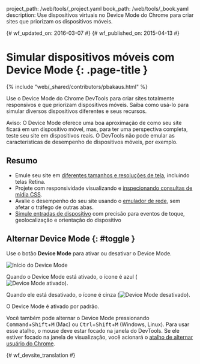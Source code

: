 project_path: /web/tools/_project.yaml
book_path: /web/tools/_book.yaml
description: Use dispositivos virtuais no Device Mode do Chrome para criar sites que priorizam os dispositivos móveis.

{# wf_updated_on: 2016-03-07 #}
{# wf_published_on: 2015-04-13 #}

# Simular dispositivos móveis com Device Mode {: .page-title }

{% include "web/_shared/contributors/pbakaus.html" %}

Use o Device Mode do Chrome DevTools para criar sites totalmente responsivos e que priorizam dispositivos móveis. Saiba como usá-lo para simular diversos dispositivos diferentes e seus recursos.

Aviso: O Device Mode oferece uma boa aproximação de como seu site
ficará em um dispositivo móvel, mas, para ter uma perspectiva completa, teste
seu site em dispositivos reais. O DevTools não pode emular as características
de desempenho de dispositivos móveis, por exemplo.


## Resumo

* Emule seu site em [diferentes tamanhos e resoluções de tela](/web/tools/chrome-devtools/device-mode/emulate-mobile-viewports), incluindo telas Retina.
* Projete com responsividade visualizando e [inspecionando consultas de mídia CSS](/web/tools/chrome-devtools/iterate/device-mode/media-queries).
* Avalie o desempenho do seu site usando o [emulador de rede](/web/tools/chrome-devtools/network-performance/network-conditions), sem afetar o tráfego de outras abas.
* [Simule entradas de dispositivo](/web/tools/chrome-devtools/device-mode/device-input-and-sensors) com precisão para eventos de toque, geolocalização e orientação do dispositivo

## Alternar Device Mode {: #toggle }

Use o botão **Device Mode** para ativar ou desativar o Device Mode.

![Início do Device Mode](imgs/device-mode-initial-view.png)

Quando o Device Mode está ativado, o ícone é azul
(![Device Mode ativado](imgs/device-mode-on.png)).

Quando ele está desativado, o ícone é cinza
(![Device Mode desativado](imgs/device-mode-off.png)).

O Device Mode é ativado por padrão. 

Você também pode alternar o Device Mode pressionando
<kbd>Command</kbd>+<kbd>Shift</kbd>+<kbd>M</kbd> (Mac) ou
<kbd>Ctrl</kbd>+<kbd>Shift</kbd>+<kbd>M</kbd> (Windows, Linux).
Para usar esse atalho, o mouse deve estar focado na janela do DevTools.
Se ele estiver focado na janela de visualização, você acionará o [atalho de alternar usuário
do Chrome](https://support.google.com/chrome/answer/157179).





{# wf_devsite_translation #}
